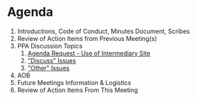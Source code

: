 # Agenda

1. Introductions, Code of Conduct, Minutes Document, Scribes
1. Review of Action Items from Previous Meeting(s)
1. PPA Discussion Topics
   1. [Agenda Request - Use of Intermediary Site](https://github.com/w3c/patwg/issues/38)
   1. ["Discuss" Issues](https://github.com/w3c/ppa/issues?q=state%3Aopen%20label%3A%22discuss%22)
   1. ["Other" Issues](https://github.com/patcg/ppa-api/issues?q=state%3Aopen%20-label%3A%22discuss%22%20%20is%3Aissue)
1. AOB
1. Future Meetings Information & Logistics
1. Review of Action Items From This Meeting
